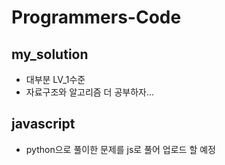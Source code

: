 # Programmers-Code

## my_solution

- 대부분 LV_1수준
- 자료구조와 알고리즘 더 공부하자...

## javascript

- python으로 풀이한 문제를 js로 풀어 업로드 할 예정
